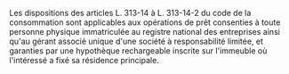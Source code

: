 Les dispositions des articles L. 313-14 à L. 313-14-2 du code de la consommation sont applicables aux opérations de prêt consenties à toute personne physique immatriculée au registre national des entreprises ainsi qu'au gérant associé unique d'une société à responsabilité limitée, et garanties par une hypothèque rechargeable inscrite sur l'immeuble où l'intéressé a fixé sa résidence principale.

